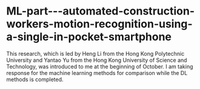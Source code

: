 # ML-part---automated-construction-workers-motion-recognition-using-a-single-in-pocket-smartphone
This research, which is led by Heng Li from the Hong Kong Polytechnic University and Yantao Yu from the Hong Kong University of Science and Technology, was introduced to me at the beginning of October. I am taking response for the machine learning methods for comparison while the DL methods is completed.
